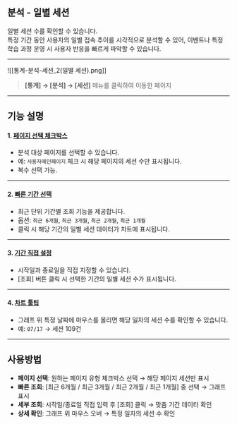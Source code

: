 ## 분석 - 일별 세션

일별 세션 수를 확인할 수 있습니다.  
특정 기간 동안 사용자의 일별 접속 추이를 시각적으로 분석할 수 있어, 이벤트나 특정 학습 과정 운영 시 사용자 반응을 빠르게 파악할 수 있습니다.  

***
![[통계-분석-세션_2(일별 세션).png]]

> **[통계] → [분석] → [세션]** 메뉴를 클릭하여 이동한 페이지  

***

## 기능 설명

#### 1. [페이지 선택 체크박스](분석-페이지선택.md)
- 분석 대상 페이지를 선택할 수 있습니다.  
- 예: `사용자메인페이지` 체크 시 해당 페이지의 세션 수만 표시됩니다.  
- 복수 선택 가능.  

***

#### 2. [빠른 기간 선택](공통기능-기간조회.md)
- 최근 단위 기간별 조회 기능을 제공합니다.  
- 옵션: `최근 6개월`, `최근 3개월`, `최근 2개월`, `최근 1개월`  
- 클릭 시 해당 기간의 일별 세션 데이터가 차트에 표시됩니다.  

***

#### 3. [기간 직접 설정](공통기능-기간조회.md)
- 시작일과 종료일을 직접 지정할 수 있습니다.  
- [조회] 버튼 클릭 시 선택한 기간의 일별 세션 수가 표시됩니다.  

***

#### 4. [차트 툴팁](분석-툴팁.md)
- 그래프 위 특정 날짜에 마우스를 올리면 해당 일자의 세션 수를 확인할 수 있습니다.  
- 예: `07/17` → 세션 109건  

***

## 사용방법

- **페이지 선택**: 원하는 페이지 유형 체크박스 선택 → 해당 페이지 세션만 표시  
- **빠른 조회**: [최근 6개월 / 최근 3개월 / 최근 2개월 / 최근 1개월] 중 선택 → 그래프 표시  
- **세부 조회**: 시작일/종료일 직접 입력 후 [조회] 클릭 → 맞춤 기간 데이터 확인  
- **상세 확인**: 그래프 위 마우스 오버 → 특정 일자의 세션 수 확인  
